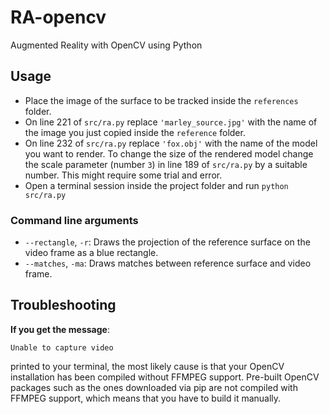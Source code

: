 # RA-opencv
 Augmented Reality with OpenCV using Python
 
 ## Usage

* Place the image of the surface to be tracked inside the `references` folder.
* On line 221 of `src/ra.py` replace `'marley_source.jpg'` with the name of the image you just copied inside the `reference` folder.
* On line 232 of `src/ra.py` replace `'fox.obj'` with the name of the model you want to render. To change the size of the rendered model change the scale parameter (number `3`) in line 189 of `src/ra.py` by a suitable number. This might require some trial and error.
* Open a terminal session inside the project folder and run `python src/ra.py`


### Command line arguments

* `--rectangle`, `-r`: Draws the projection of the reference surface on the video frame as a blue rectangle.
* `--matches`, `-ma`: Draws matches between reference surface and video frame.


## Troubleshooting

**If you get the message**:

```
Unable to capture video
```
printed to your terminal, the most likely cause is that your OpenCV installation has been compiled without FFMPEG support. Pre-built OpenCV packages such as the ones downloaded via pip are not compiled with FFMPEG support, which means that you have to build it manually.


